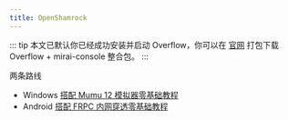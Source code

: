 ```yaml
---
title: OpenShamrock
---
```


::: tip
本文已默认你已经成功安装并启动 Overflow，你可以在 [官网](https://mirai.mrxiaom.top) 打包下载 Overflow + mirai-console 整合包。
:::

两条路线

+ Windows [搭配 Mumu 12 模拟器零基础教程](mumu.md)
+ Android [搭配 FRPC 内网穿透零基础教程](android.md)
